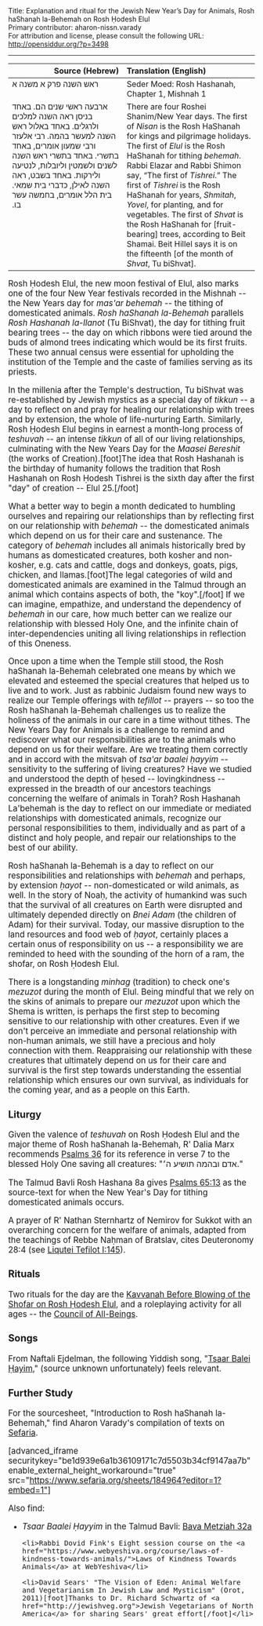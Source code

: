 <html>
<head></head>
<body>
Title: Explanation and ritual for the Jewish New Year’s Day for Animals, Rosh haShanah la-Behemah on Rosh Ḥodesh Elul<br />
Primary contributor: aharon-nissn.varady<br />
For attribution and license, please consult the following URL: <a href="http://opensiddur.org/?p=3498">http://opensiddur.org/?p=3498</a>
<p />
<hr />

<table style="margin-left: auto;margin-right: auto;" class="draggable">
<thead><tr><th id="x" style="text-align: right;">Source (Hebrew)</th><th style="text-align: left;">Translation (English)</th></tr></thead>
<tbody>
<tr><td style="vertical-align:top;" width="46%">
<div class="commentary"><span lang="he">
ראש השנה פרק א משנה א
</span></div></td>
 
<td style="vertical-align:top;" width="53%"><div class="english">
Seder Moed: Rosh Hashanah, Chapter 1, Mishnah 1
</td></tr>

<tr><td style="vertical-align:top;" width="46%">
<div class="commentary"><span lang="he">
ארבעה ראשי שנים הם.‏
באחד בניסן ראה השנה למלכים ולרגלים.‏
באחד באלול ראש השנה למעשר בהמה. 
רבי אלעזר ורבי שמעון אומרים, באחד בתשרי.‏
באחד בתשרי ראש השנה לשנים ולשמטין וליובלות, לנטיעה ולירקות.‏
באחד בשבט, ראה השנה לאילן, כדברי בית שמאי. 
בית הלל אומרים, בחמשה עשר בו.‏
</span></div></td>
 
<td style="vertical-align:top;" width="53%"><div class="english">
There are four Roshei Shanim/New Year days. 
The first of <em>Nisan</em> is the Rosh HaShanah for kings and pilgrimage holidays. 
The first of <em>Elul</em> is the Rosh HaShanah for tithing <em>behemah</em>. 
Rabbi Elazar and Rabbi Shimon say, “The first of <em>Tishrei</em>.” 
The first of <em>Tishrei</em> is the Rosh HaShanah for years, <em>Shmitah</em>, <em>Yovel</em>, for planting, and for vegetables. 
The first of <em>Shvat</em> is the Rosh HaShanah for [fruit-bearing] trees, according to Beit Shamai. 
Beit Hillel says it is on the fifteenth [of the month of <em>Shvat</em>, Tu biShvat]. 
</td></tr>
</tbody></table>

<div class="english" style="font-size: 1.2em;">
Rosh Ḥodesh Elul, the new moon festival of Elul, also marks one of the four New Year festivals recorded in the Mishnah -- the New Years day for <em>mas'ar behemah</em> -- the tithing of domesticated animals. <em>Rosh haShanah la-Behemah</em> parallels <em>Rosh Hashanah la-Ilanot</em> (Tu BiShvat), the day for tithing fruit bearing trees -- the day on which ribbons were tied around the buds of almond trees indicating which would be its first fruits. These two annual census were essential for upholding the institution of the Temple and the caste of families serving as its priests. 

In the millenia after the Temple's destruction, Tu biShvat was re-established by Jewish mystics as a special day of <em>tikkun</em> -- a day to reflect on and pray for healing our relationship with trees and by extension, the whole of life-nurturing Earth. Similarly, Rosh Ḥodesh Elul begins in earnest a month-long process of <em>teshuvah</em> -- an intense <em>tikkun</em> of all of our living relationships, culminating with the New Years Day for the <em>Maasei Bereshit</em> (the works of Creation).[foot]The idea that Rosh Hashanah is the birthday of humanity follows the tradition that Rosh Hashanah on Rosh Ḥodesh Tishrei is the sixth day after the first "day" of creation -- Elul 25.[/foot] 

What a better way to begin a month dedicated to humbling ourselves and repairing our relationships than by reflecting first on our relationship with <em>behemah</em> -- the domesticated animals which depend on us for their care and sustenance. The category of <em>behemah</em> includes all animals historically bred by humans as domesticated creatures, both kosher and non-kosher, e.g. cats and cattle, dogs and donkeys, goats, pigs, chicken, and llamas.[foot]The legal categories of wild and domesticated animals are examined in the Talmud through an animal which contains aspects of both, the "koy".[/foot] If we can imagine, empathize, and understand the dependency of <em>behemah</em> in our care, how much better can we realize our relationship with blessed Holy One, and the infinite chain of inter-dependencies uniting all living relationships in reflection of this Oneness.

Once upon a time when the Temple still stood, the Rosh haShanah la-Behemah celebrated one means by which we elevated and esteemed the special creatures that helped us to live and to work. Just as rabbinic Judaism found new ways to realize our Temple offerings with <em>tefillot</em> -- prayers -- so too the Rosh haShanah la-Behemah challenges us to realize the holiness of the animals in our care in a time without tithes. The New Years Day for Animals is a challenge to remind and rediscover what our responsibilities are to the animals who depend on us for their welfare. Are we treating them correctly and in accord with the mitsvah of <em>tsa'ar baalei ḥayyim</em> -- sensitivity to the suffering of living creatures? Have we studied and understood the depth of ḥesed -- lovingkindness -- expressed in the breadth of our ancestors teachings concerning the welfare of animals in Torah? Rosh Hashanah La'behemah is the day to reflect on our immediate or mediated relationships with domesticated animals, recognize our personal responsibilities to them, individually and as part of a distinct and holy people, and repair our relationships to the best of our ability. 

Rosh haShanah la-Behemah is a day to reflect on our responsibilities and relationships with <em>behemah</em> and perhaps, by extension <em>ḥayot</em> -- non-domesticated or wild animals, as well. In the story of Noaḥ, the activity of humankind was such that the survival of all creatures on Earth were disrupted and ultimately depended directly on <em>Bnei Adam</em> (the children of Adam) for their survival. Today, our massive disruption to the land resources and food web of <em>ḥayot</em>, certainly places a certain onus of responsibility on us -- a responsibility we are reminded to heed with the sounding of the horn of a ram, the shofar, on Rosh Ḥodesh Elul.

There is a longstanding <em>minhag</em> (tradition) to check one's <em>mezuzot</em> during the month of Elul. Being mindful that we rely on the skins of animals to prepare our <em>mezuzot</em> upon which the Shema is written, is perhaps the first step to becoming sensitive to our relationship with other creatures. Even if we don't perceive an immediate and personal relationship with non-human animals, we still have a precious and holy connection with them. Reappraising our relationship with these creatures that ultimately depend on us for their care and survival is the first step towards understanding the essential relationship which ensures our own survival, as individuals for the coming year, and as a people on this Earth.


<h3>Liturgy</h3>

Given the valence of <em>teshuvah</em> on Rosh Ḥodesh Elul and the major theme of Rosh haShanah la-Behemah, R' Dalia Marx recommends <a href="https://opensiddur.org/readings-and-sourcetexts/mekorot/tanakh/ketuvim/emet/tehilim/book-one/psalms-36-by-david-adapted-from-the-jps-1917-by-aharon-varady/">Psalms 36</a> for its reference in verse 7 to the blessed Holy One saving all creatures: "<span class="hebrew" lang="he">אדם ובהמה תושיע ה׳</span>."

The Talmud Bavli Rosh Hashana 8a gives <a href="https://opensiddur.org/prayers/lunisolar/new-years-day/for-domesticated-animals/psalms-65-by-david-adapted-from-the-jps-1917-by-aharon-varady/">Psalms 65:13</a> as the source-text for when the New Year's Day for tithing domesticated animals occurs.

A prayer of R' Nathan Sternhartz of Nemirov for Sukkot with an overarching concern for the welfare of animals, adapted from the teachings of Rebbe Naḥman of Bratslav, cites Deuteronomy 28:4 (see <a href="https://opensiddur.org/prayers/lunisolar/pilgrimage/sukkot/liqutei-tefilot-i145-for-sukkot-by-reb-nosson-sternhartz-of-nemirov/">Liqutei Tefilot I:145</a>).


<h3>Rituals</h3>

Two rituals for the day are the <a href="https://opensiddur.org/prayers/lunisolar/new-years-day/for-domesticated-animals/kavvanah-before-shofar-blowing-on-rosh-hodesh-elul-for-rosh-hashanah-labehemot/">Kavvanah Before Blowing of the Shofar on Rosh Ḥodesh Elul</a>, and a roleplaying activity for all ages -- the <a href="https://opensiddur.org/prayers/lunisolar/new-years-day/for-domesticated-animals/the-council-of-all-beings-on-rosh-hashanah-labehemah/">Council of All-Beings</a>.
</blockquote>


<h3>Songs</h3>

From Naftali Ejdelman, the following Yiddish song, "<a href="https://opensiddur.org/prayers/lunisolar/new-years-day/for-domesticated-animals/tsaar-baalei-hayyim-it-is-forbidden-to-cause-suffering-to-a-living-creature/">Tsaar Balei Ḥayim</a>," (source unknown unfortunately) feels relevant. 

<h3>Further Study</h3>

For the sourcesheet, "Introduction to Rosh haShanah la-Behemah," find Aharon Varady's compilation of texts on <a href="https://www.sefaria.org/sheets/184964?lang=bi">Sefaria</a>.

[advanced_iframe securitykey="be1d939e6a1b36109171c7d5503b34cf9147aa7b" enable_external_height_workaround="true" src="https://www.sefaria.org/sheets/184964?editor=1?embed=1"]


Also find: 

<ul>
    <li><em>Tsaar Baalei Ḥayyim</em> in the Talmud Bavli: <a href="https://www.sefaria.org/Bava_Metzia.32a.5?lang=bi&with=all&lang2=en">Bava Metziah 32a</a></li>

    <li>Rabbi Dovid Fink's Eight session course on the <a href="https://www.webyeshiva.org/course/laws-of-kindness-towards-animals/">Laws of Kindness Towards Animals</a> at WebYeshiva</li>

    <li>David Sears' "The Vision of Eden: Animal Welfare and Vegetarianism In Jewish Law and Mysticism" (Orot, 2011)[foot]Thanks to Dr. Richard Schwartz of <a href="http://jewishveg.org">Jewish Vegetarians of North America</a> for sharing Sears' great effort[/foot]</li>
</ul>
</div>
</body>
</html>